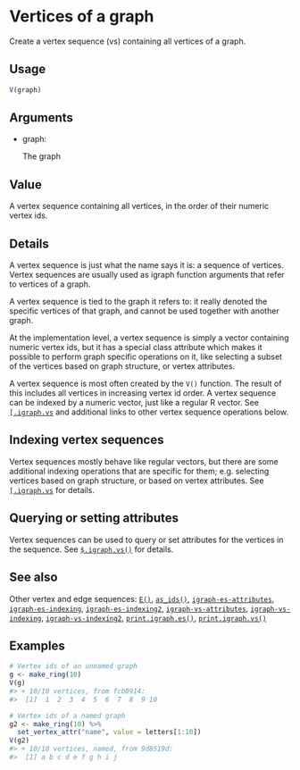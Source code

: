 # Vertices of a graph

Create a vertex sequence (vs) containing all vertices of a graph.

## Usage

``` r
V(graph)
```

## Arguments

- graph:

  The graph

## Value

A vertex sequence containing all vertices, in the order of their numeric
vertex ids.

## Details

A vertex sequence is just what the name says it is: a sequence of
vertices. Vertex sequences are usually used as igraph function arguments
that refer to vertices of a graph.

A vertex sequence is tied to the graph it refers to: it really denoted
the specific vertices of that graph, and cannot be used together with
another graph.

At the implementation level, a vertex sequence is simply a vector
containing numeric vertex ids, but it has a special class attribute
which makes it possible to perform graph specific operations on it, like
selecting a subset of the vertices based on graph structure, or vertex
attributes.

A vertex sequence is most often created by the `V()` function. The
result of this includes all vertices in increasing vertex id order. A
vertex sequence can be indexed by a numeric vector, just like a regular
R vector. See
[`[.igraph.vs`](https://r.igraph.org/reference/igraph-vs-indexing.md)
and additional links to other vertex sequence operations below.

## Indexing vertex sequences

Vertex sequences mostly behave like regular vectors, but there are some
additional indexing operations that are specific for them; e.g.
selecting vertices based on graph structure, or based on vertex
attributes. See
[`[.igraph.vs`](https://r.igraph.org/reference/igraph-vs-indexing.md)
for details.

## Querying or setting attributes

Vertex sequences can be used to query or set attributes for the vertices
in the sequence. See
[`$.igraph.vs()`](https://r.igraph.org/reference/igraph-vs-attributes.md)
for details.

## See also

Other vertex and edge sequences:
[`E()`](https://r.igraph.org/reference/E.md),
[`as_ids()`](https://r.igraph.org/reference/as_ids.md),
[`igraph-es-attributes`](https://r.igraph.org/reference/igraph-es-attributes.md),
[`igraph-es-indexing`](https://r.igraph.org/reference/igraph-es-indexing.md),
[`igraph-es-indexing2`](https://r.igraph.org/reference/igraph-es-indexing2.md),
[`igraph-vs-attributes`](https://r.igraph.org/reference/igraph-vs-attributes.md),
[`igraph-vs-indexing`](https://r.igraph.org/reference/igraph-vs-indexing.md),
[`igraph-vs-indexing2`](https://r.igraph.org/reference/igraph-vs-indexing2.md),
[`print.igraph.es()`](https://r.igraph.org/reference/print.igraph.es.md),
[`print.igraph.vs()`](https://r.igraph.org/reference/print.igraph.vs.md)

## Examples

``` r
# Vertex ids of an unnamed graph
g <- make_ring(10)
V(g)
#> + 10/10 vertices, from fcb0914:
#>  [1]  1  2  3  4  5  6  7  8  9 10

# Vertex ids of a named graph
g2 <- make_ring(10) %>%
  set_vertex_attr("name", value = letters[1:10])
V(g2)
#> + 10/10 vertices, named, from 9d8519d:
#>  [1] a b c d e f g h i j
```
